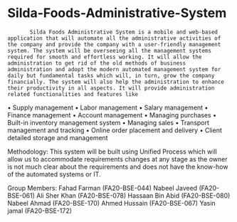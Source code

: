 # Silda-Foods-Administrative-System

           Silda Foods Administrative System is a mobile and web-based application that will automate all the administrative activities of the company and provide the company with a user-friendly management system. The system will be overseeing all the management systems required for smooth and effortless working. It will allow the administration to get rid of the old methods of business administration and adopt the modern automated management system for daily but fundamental tasks which will, in turn, grow the company financially. The system will also help the administration to enhance their productivity in all aspects. It will provide administration related functionalities and features like 

•	Supply management 
•	Labor management 
•	Salary management
•	Finance management
•	Account management
•	Managing purchases 
•	Built-in inventory management system
•	Managing sales
•	Transport management and tracking
•	Online order placement and delivery
•	Client detailed storage and management

Methodology:
    This system will be built using Unified Process which will allow us to accommodate requirements changes at any stage as the owner is not much clear about the requirements and does not have the know-how of the automated systems or IT. 

Group Members:
Fahad Farman (FA20-BSE-044)
Nabeel Javeed (FA20-BSE-061)
Ali Sher Khan (FA20-BSE-078)
Hassaan Bin Abid (FA20-BSE-080)
Nabeel Ahmad (FA20-BSE-170)
Ahmed Hussain (FA20-BSE-067)
Yasin jamal (FA20-BSE-172) 
